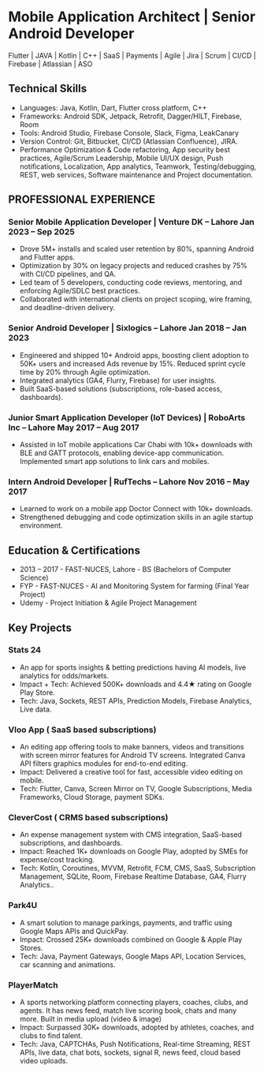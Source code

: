 # Mobile Application Architect | Senior Android Developer

Flutter | JAVA | Kotlin | C++ | SaaS | Payments | 
Agile | Jira | Scrum | CI/CD | Firebase | Atlassian | ASO 

## Technical Skills
- Languages: Java, Kotlin, Dart, Flutter cross platform, C++
- Frameworks: Android SDK, Jetpack, Retrofit, Dagger/HILT, Firebase, Room
- Tools: Android Studio, Firebase Console, Slack, Figma, LeakCanary
- Version Control: Git, Bitbucket, CI/CD (Atlassian Confluence), JIRA.
- Performance Optimization & Code refactoring, App security best practices, Agile/Scrum Leadership, Mobile UI/UX design, Push notifications, Localization, App analytics, Teamwork, Testing/debugging, REST, web services, Software maintenance and Project documentation.


## PROFESSIONAL EXPERIENCE

### Senior Mobile Application Developer | Venture DK – Lahore Jan 2023 – Sep 2025

- Drove 5M+ installs and scaled user retention by 80%, spanning Android and Flutter apps.
- Optimization by 30% on legacy projects and reduced crashes by 75% with CI/CD pipelines, and QA.
- Led team of 5 developers, conducting code reviews, mentoring, and enforcing Agile/SDLC best practices.
- Collaborated with international clients on project scoping, wire framing, and deadline-driven delivery.

 
### Senior Android Developer | Sixlogics – Lahore Jan 2018 – Jan 2023

- Engineered and shipped 10+ Android apps, boosting client adoption to 50K+ users and increased Ads revenue by 15%. Reduced sprint cycle time by 20% through Agile optimization.
- Integrated analytics (GA4, Flurry, Firebase) for user insights.
- Built SaaS-based solutions (subscriptions, role-based access, dashboards).


### Junior Smart Application Developer (IoT Devices) | RoboArts Inc – Lahore May 2017 – Aug 2017

- Assisted in IoT mobile applications Car Chabi with 10k+ downloads with BLE and GATT protocols, enabling device-app communication. Implemented smart app solutions to link cars and mobiles.


### Intern Android Developer | RufTechs – Lahore  Nov 2016 – May 2017

- Learned to work on a mobile app Doctor Connect with 10k+ downloads.
- Strengthened debugging and code optimization skills in an agile startup environment.


## Education & Certifications

- 2013 – 2017 - FAST-NUCES, Lahore - BS (Bachelors of Computer Science)        
- FYP - FAST-NUCES - AI and Monitoring System for farming (Final Year Project)      
- Udemy - Project Initiation & Agile Project Management                  

## Key Projects

### Stats 24 
- An app for sports insights & betting predictions having AI models, live analytics for odds/markets.
- Impact + Tech: Achieved 500K+ downloads and 4.4★ rating on Google Play Store.
- Tech: Java, Sockets, REST APIs, Prediction Models, Firebase Analytics, Live data.

### Vloo App ( SaaS based subscriptions)
- An editing app offering tools to make banners, videos and transitions with screen mirror features for Android TV screens. Integrated Canva API filters graphics modules for end-to-end editing.
- Impact: Delivered a creative tool for fast, accessible video editing on mobile.
- Tech: Flutter, Canva, Screen Mirror on TV, Google Subscriptions, Media Frameworks, Cloud Storage, payment SDKs.

### CleverCost ( CRMS based subscriptions)
- An expense management system with CMS integration, SaaS-based subscriptions, and dashboards.
- Impact: Reached 1K+ downloads on Google Play, adopted by SMEs for expense/cost tracking.
- Tech: Kotlin, Coroutines, MVVM, Retrofit, FCM, CMS, SaaS, Subscription Management, SQLite, Room, Firebase Realtime Database, GA4, Flurry Analytics..

### Park4U
- A smart solution to manage parkings, payments, and traffic using Google Maps APIs and QuickPay.
- Impact: Crossed 25K+ downloads combined on Google & Apple Play Stores.
- Tech: Java, Payment Gateways, Google Maps API, Location Services, car scanning and animations.

### PlayerMatch
- A sports networking platform connecting players, coaches, clubs, and agents. It has news feed, match live scoring book, chats and many more. Built in media upload (video & image)
- Impact: Surpassed 30K+ downloads, adopted by athletes, coaches, and clubs to find talent.
- Tech: Java, CAPTCHAs, Push Notifications, Real-time Streaming, REST APIs, live data, chat bots, sockets, signal R, news feed, cloud based video uploads.

















